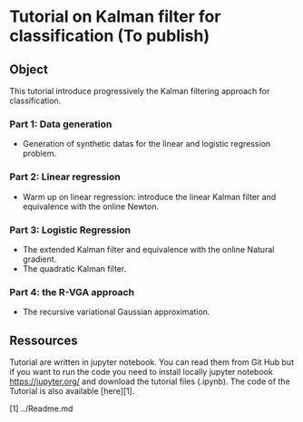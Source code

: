 # Tutorial on Kalman filter for classification (To publish)

## Object
This tutorial introduce progressively the Kalman filtering approach for classification. 

### Part 1: Data generation
- Generation of synthetic datas for the linear and logistic regression problem.
        
### Part 2: Linear regression 
- Warm up on linear regression: introduce the linear Kalman filter and equivalence with the online Newton.
        
### Part 3: Logistic Regression
- The extended Kalman filter and equivalence with the online Natural gradient.
- The quadratic Kalman filter.
        
### Part 4: the R-VGA approach
- The recursive variational Gaussian approximation.

## Ressources

Tutorial are written in jupyter notebook. You can read them from Git Hub but if you want to run the code you need to install locally jupyter notebook https://jupyter.org/ and download the tutorial files (.ipynb). The code of the Tutorial is also  available [here][1]. 

[1] ../Readme.md


